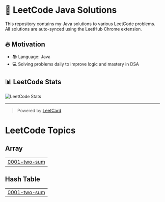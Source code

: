 # 📘 LeetCode Java Solutions

This repository contains my Java solutions to various LeetCode problems.  
All solutions are auto-synced using the LeetHub Chrome extension.

## 🔥 Motivation
- 📚 Language: Java
- 💻 Solving problems daily to improve logic and mastery in DSA

## 📊 LeetCode Stats

![LeetCode Stats](https://leetcard.jacoblin.cool/YjC5cIzQIr?ext=contest)

---

> Powered by [LeetCard](https://github.com/JacobLinCool/LeetCode-Stats-Card)

<!---LeetCode Topics Start-->
# LeetCode Topics
## Array
|  |
| ------- |
| [0001-two-sum](https://github.com/abraham-grace-dev/LeetCode-Java/tree/master/0001-two-sum) |
## Hash Table
|  |
| ------- |
| [0001-two-sum](https://github.com/abraham-grace-dev/LeetCode-Java/tree/master/0001-two-sum) |
<!---LeetCode Topics End-->